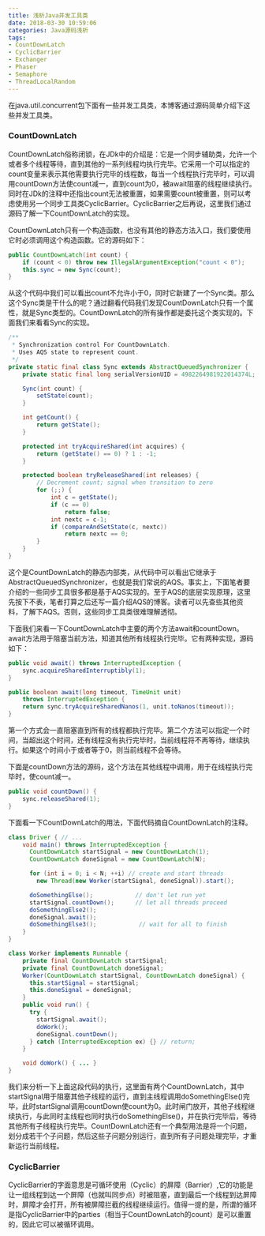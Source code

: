 ```yaml
---
title: 浅析Java并发工具类
date: 2018-03-30 10:59:06
categories: Java源码浅析
tags:
- CountDownLatch
- CyclicBarrier
- Exchanger
- Phaser
- Semaphore
- ThreadLocalRandom
---
```


在java.util.concurrent包下面有一些并发工具类，本博客通过源码简单介绍下这些并发工具类。

### CountDownLatch

CountDownLatch俗称闭锁，在JDk中的介绍是：它是一个同步辅助类，允许一个或者多个线程等待，直到其他的一系列线程均执行完毕。它采用一个可以指定的count变量来表示其他需要执行完毕的线程数，每当一个线程执行完毕时，可以调用countDown方法使count减一，直到count为0，被await阻塞的线程继续执行。同时在JDk的注释中还指出count无法被重置，如果需要count被重置，则可以考虑使用另一个同步工具类CyclicBarrier。CyclicBarrier之后再说，这里我们通过源码了解一下CountDownLatch的实现。

CountDownLatch只有一个构造函数，也没有其他的静态方法入口，我们要使用它时必须调用这个构造函数。它的源码如下：

```java
public CountDownLatch(int count) {
    if (count < 0) throw new IllegalArgumentException("count < 0");
    this.sync = new Sync(count);
}
```

从这个代码中我们可以看出count不允许小于0，同时它新建了一个Sync类。那么这个Sync类是干什么的呢？通过翻看代码我们发现CountDownLatch只有一个属性，就是Sync类型的。CountDownLatch的所有操作都是委托这个类实现的。下面我们来看看Sync的实现。

```java
/**
 * Synchronization control For CountDownLatch.
 * Uses AQS state to represent count.
 */
private static final class Sync extends AbstractQueuedSynchronizer {
    private static final long serialVersionUID = 4982264981922014374L;

    Sync(int count) {
        setState(count);
    }

    int getCount() {
        return getState();
    }

    protected int tryAcquireShared(int acquires) {
        return (getState() == 0) ? 1 : -1;
    }

    protected boolean tryReleaseShared(int releases) {
        // Decrement count; signal when transition to zero
        for (;;) {
            int c = getState();
            if (c == 0)
                return false;
            int nextc = c-1;
            if (compareAndSetState(c, nextc))
                return nextc == 0;
        }
    }
}
```

这个是CountDownLatch的静态内部类，从代码中可以看出它继承于AbstractQueuedSynchronizer，也就是我们常说的AQS。事实上，下面笔者要介绍的一些同步工具很多都是基于AQS实现的。至于AQS的底层实现原理，这里先按下不表，笔者打算之后还写一篇介绍AQS的博客。读者可以先查些其他资料，了解下AQS。否则，这些同步工具类很难理解透彻。

下面我们来看一下CountDownLatch中主要的两个方法await和countDown。await方法用于阻塞当前方法，知道其他所有线程执行完毕。它有两种实现，源码如下：

```java
public void await() throws InterruptedException {
    sync.acquireSharedInterruptibly(1);
}
```

```java
public boolean await(long timeout, TimeUnit unit)
    throws InterruptedException {
    return sync.tryAcquireSharedNanos(1, unit.toNanos(timeout));
}
```

第一个方式会一直阻塞直到所有的线程都执行完毕。第二个方法可以指定一个时间，当超出这个时间，还有线程没有执行完毕时，当前线程将不再等待，继续执行。如果这个时间小于或者等于0，则当前线程不会等待。

下面是countDown方法的源码，这个方法在其他线程中调用，用于在线程执行完毕时，使count减一。

```java
public void countDown() {
    sync.releaseShared(1);
}
```

下面看一下CountDownLatch的用法，下面代码摘自CountDownLatch的注释。

```java
class Driver { // ...
    void main() throws InterruptedException {
      CountDownLatch startSignal = new CountDownLatch(1);
      CountDownLatch doneSignal = new CountDownLatch(N);

      for (int i = 0; i < N; ++i) // create and start threads
        new Thread(new Worker(startSignal, doneSignal)).start();

      doSomethingElse();            // don't let run yet
      startSignal.countDown();      // let all threads proceed
      doSomethingElse2();
      doneSignal.await();
      doSomethingElse3();            // wait for all to finish
    }
}

class Worker implements Runnable {
    private final CountDownLatch startSignal;
    private final CountDownLatch doneSignal;
    Worker(CountDownLatch startSignal, CountDownLatch doneSignal) {
      this.startSignal = startSignal;
      this.doneSignal = doneSignal;
    }
    public void run() {
      try {
        startSignal.await();
        doWork();
        doneSignal.countDown();
      } catch (InterruptedException ex) {} // return;
    }

    void doWork() { ... }
}
```

我们来分析一下上面这段代码的执行，这里面有两个CountDownLatch，其中startSignal用于阻塞其他子线程的运行，直到主线程调用doSomethingElse()完毕，此时startSignal调用countDown使count为0。此时闸门放开，其他子线程继续执行，与此同时主线程也同时执行doSomethingElse()，并在执行完毕后，等待其他所有子线程执行完毕。CountDownLatch还有一个典型用法是将一个问题，划分成若干个子问题，然后这些子问题分别运行，直到所有子问题处理完毕，才重新运行当前线程。

### CyclicBarrier

CyclicBarrier的字面意思是可循环使用（Cyclic）的屏障（Barrier）,它的功能是让一组线程到达一个屏障（也就叫同步点）时被阻塞，直到最后一个线程到达屏障时，屏障才会打开，所有被屏障拦截的线程继续运行。值得一提的是，所谓的循环是指CyclicBarrier中的parties（相当于CountDownLatch的count）是可以重置的，因此它可以被循环调用。
